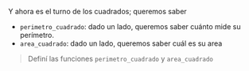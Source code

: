 Y ahora es el turno de los cuadrados; queremos saber

* `perimetro_cuadrado`: dado un lado, queremos saber cuánto mide su perímetro.
* `area_cuadrado`: dado un lado, queremos saber cuál es su area

> Definí las funciones `perimetro_cuadrado` y `area_cuadrado`
